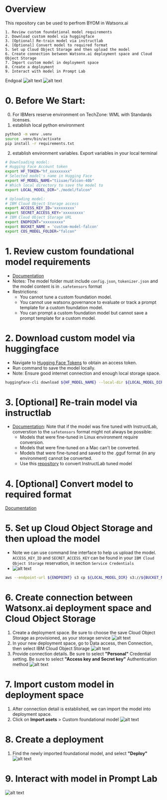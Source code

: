# Overview
This repository can be used to perfrom BYOM in Watsonx.ai

    1. Review custom foundational model requirements
    2. Download custom model via huggingface
    3. [Optional] Re-train model via instructlab
    4. [Optional] Convert model to required format
    5. Set up Cloud Object Storage and then upload the model
    6. Create connection between Watsonx.ai deployment space and Cloud Object Storage
    7. Import custom model in deployment space
    8. Create a deployment
    9. Interact with model in Prompt Lab

Endgoal
![alt text](images/result.png)
![alt text](./images/result_1.png)
# 0. Before We Start:
0. For IBMers reserve environment on TechZone: WML with Standards licenses. 
1. establish local python environment 
```bash
python3 -m venv .venv
source .venv/bin/activate
pip install -r requirements.txt
```
2. establish environment variables. Export variables in your local terminal 
```bash 
# Downloading model: 
# Hugging Face Account token
export HF_TOKEN="hf_xxxxxxxxx"
# Selected model's name in Hugging Face
export HF_MODEL_NAME="tiiuae/falcon-40b"
# Which local directory to save the model to 
export LOCAL_MODEL_DIR="./model/falcon"

# Uploading model:
# IBM Cloud Object Storage access
export ACCESS_KEY_ID='xxxxxxxxx'
export SECRET_ACCESS_KEY='xxxxxxxxx'
# IBM Cloud Object Storage URL
export ENDPOINT="xxxxxxxxx"
export BUCKET_NAME = 'custom-model-falcon'
export COS_MODEL_FOLDER="falcon"
```
# 1. Review custom foundational model requirements
- [Documentation](https://dataplatform.cloud.ibm.com/docs/content/wsj/analyze-data/deploy-custom-fm-plan-cloud.html?context=wx&audience=wdp)
- Notes: The model folder must include `config.json`, `tokenizer.json` and the model content is in `.safetensors` format
- Restrictions: 
    - You cannot tune a custom foundation model.
    - You cannot use watsonx.governance to evaluate or track a prompt template for a custom foundation model.
    - You can prompt a custom foundation model but cannot save a prompt template for a custom model.

# 2. Download custom model via huggingface
- Navigate to [Hugging Face Tokens](https://huggingface.co/settings/tokens) to obtain an access token. 
- Run command to save the model locally. 
- Note: Ensure good internet connection and enough local storage space. 
```bash
huggingface-cli download ${HF_MODEL_NAME} --local-dir ${LOCAL_MODEL_DIR} --cache-dir ${LOCAL_MODEL_DIR}
```

# 3. [Optional] Re-train model via instructlab
- [Documentation](https://dataplatform.cloud.ibm.com/docs/content/wsj/analyze-data/deploy-custom-fm-storage-cloud.html?context=wx&audience=wdp&context=wx): Note that if the model was fine tuned with InstructLab, converstion to the `safetensors` format might not always be possible: 
    - Models that were fine-tuned in Linux environment require conversion.
    - Models that were fine-tuned on a Mac can't be converted.
    - Models that were fine-tuned and saved to the .gguf format (in any environment) cannot be converted.
    - Use this [repository](https://github.com/IBM/convert-to-safetensors) to convert InstructLab tuned model
# 4. [Optional] Convert model to required format
[Documentation](https://dataplatform.cloud.ibm.com/docs/content/wsj/analyze-data/deploy-custom-fm-storage-cloud.html?context=wx&audience=wdp&context=wx)
# 5. Set up Cloud Object Storage and then upload the model
- Note we can use command line interface to help us upload the model. `ACCESS_KEY_ID` and `SECRET_ACCESS_KEY` can be found in your `IBM Cloud Object Storage` reservation, in section `Service Credentials`
- ![alt text](./images/COS_service_credential.png)
```bash
aws --endpoint-url ${ENDPOINT} s3 cp ${LOCAL_MODEL_DIR} s3://${BUCKET_NAME}/${COS_MODEL_FOLDER}/ --recursive --follow-symlinks
```
# 6. Create connection between Watsonx.ai deployment space and Cloud Object Storage
1. Create a deployment space. Be sure to choose the save Cloud Object Storage as provisioned, as your storage service
![alt text](./images/create_a_deployment_space.png)
2. In your new deployment space, go to Data access, then Connection, then select IBM Cloud Object Storage
![alt text](./images/wx_import_data_access_connection.png)
3. Provide connection details. Be sure to select **"Personal"** Credential setting. Be sure to select **"Access key and Secret key"** Authentication method
![alt text](./images/wx_data_access_credential.png)

# 7. Import custom model in deployment space
1. After connection detail is established, we can import the model into deployment space. 
2. Click on **Import asets** > Custom foundational model 
![alt text](./images/wx_import_custom_model.png)

# 8. Create a deployment
1. Find the newly imported foundational model, and select **"Deploy"**
![alt text](./images/wx_deploy_model.png)

# 9. Interact with model in Prompt Lab
![alt text](./images/result.png)